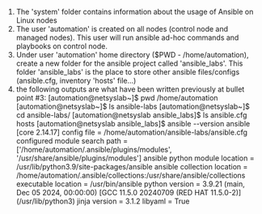 1. The 'system' folder contains information about the usage of Ansible on Linux nodes
2. The user 'automation' is created on all nodes (control node and managed nodes). This user will run ansible ad-hoc commands and playbooks on control node.
3. Under user 'automation' home directory ($PWD - /home/automation), create a new folder for the ansible project called 'ansible_labs'. This folder 'ansible_labs' is the place to store other ansible files/configs (ansible.cfg, inventory 'hosts' file...)
4. the following outputs are what have been written previously at bullet point #3:
  [automation@netsyslab~]$ pwd
  /home/automation
  [automation@netsyslab~]$ ls
  ansible-labs
  [automation@netsyslab~]$ cd ansible-labs/
  [automation@netsyslab ansible_labs]$ ls
  ansible.cfg hosts
  [automation@netsyslab ansible_labs]$ ansible --version
  ansible [core 2.14.17]
    config file = /home/automation/ansible-labs/ansible.cfg
    configured module search path = ['/home/automation/.ansible/plugins/modules', '/usr/share/ansible/plugins/modules']
    ansible python module location = /usr/lib/python3.9/site-packages/ansible
    ansible collection location = /home/automation/.ansible/collections:/usr/share/ansible/collections
    executable location = /usr/bin/ansible
    python version = 3.9.21 (main, Dec 05 2024, 00:00:00) [GCC 11.5.0 20240709 (RED HAT 11.5.0-2)] (/usr/lib/python3)
    jinja version = 3.1.2
    libyaml = True
